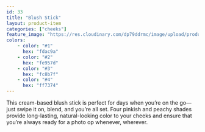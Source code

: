 ```yaml
---
id: 33
title: "Blush Stick"
layout: product-item
categories: ["cheeks"]
feature_image: "https://res.cloudinary.com/dp79ddrmc/image/upload/products/blushStick.jpg"
colors:
    - color: "#1"
      hex: "fdac9a"
    - color: "#2"
      hex: "fe957d"
    - color: "#3"
      hex: "fc8b7f"
    - color: "#4"
      hex: "ff7374"
---
```

This cream-based blush stick is perfect for days when you’re on the go—just swipe it on, blend, and you’re all set. Four pinkish and peachy shades provide long-lasting, natural-looking color to your cheeks and ensure that you’re always ready for a photo op whenever, wherever. 